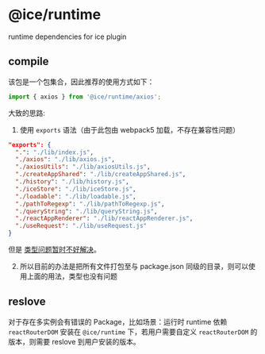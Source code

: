 # @ice/runtime

runtime dependencies for ice plugin

## compile

该包是一个包集合，因此推荐的使用方式如下：

```js
import { axios } from '@ice/runtime/axios';
```

大致的思路:

1. 使用 `exports` 语法（由于此包由 webpack5 加载，不存在兼容性问题）

```json
"exports": {
  ".": "./lib/index.js",
  "./axios": "./lib/axios.js",
  "./axiosUtils": "./lib/axiosUtils.js",
  "./createAppShared": "./lib/createAppShared.js",
  "./history": "./lib/history.js",
  "./iceStore": "./lib/iceStore.js",
  "./loadable": "./lib/loadable.js",
  "./pathToRegexp": "./lib/pathToRegexp.js",
  "./queryString": "./lib/queryString.js",
  "./reactAppRenderer": "./lib/reactAppRenderer.js",
  "./useRequest": "./lib/useRequest.js"
}
```

但是 [类型问题暂时不好解决](https://www.typescriptlang.org/docs/handbook/esm-node.html)。

2. 所以目前的办法是把所有文件打包至与 package.json 同级的目录，则可以使用上面的用法，类型也没有问题


## reslove

对于存在多实例会有错误的 Package，比如场景：运行时 runtime 依赖 `reactRouterDOM` 安装在 `@ice/runtime` 下，若用户需要自定义 `reactRouterDOM` 的版本，则需要 reslove 到用户安装的版本。
